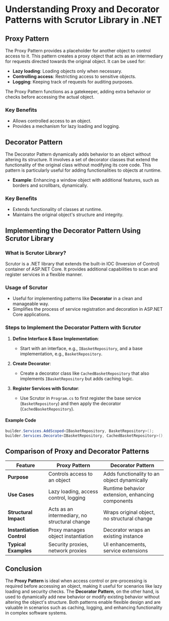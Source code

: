 # Understanding Proxy and Decorator Patterns with Scrutor Library in .NET

## Proxy Pattern

The Proxy Pattern provides a placeholder for another object to control access to it. This pattern creates a proxy object that acts as an intermediary for requests directed towards the original object. It can be used for:

- **Lazy loading**: Loading objects only when necessary.
- **Controlling access**: Restricting access to sensitive objects.
- **Logging**: Keeping track of requests for auditing purposes.

The Proxy Pattern functions as a gatekeeper, adding extra behavior or checks before accessing the actual object.

### Key Benefits
- Allows controlled access to an object.
- Provides a mechanism for lazy loading and logging.

## Decorator Pattern

The Decorator Pattern dynamically adds behavior to an object without altering its structure. It involves a set of decorator classes that extend the functionality of the original class without modifying its core code. This pattern is particularly useful for adding functionalities to objects at runtime.

- **Example**: Enhancing a window object with additional features, such as borders and scrollbars, dynamically.

### Key Benefits
- Extends functionality of classes at runtime.
- Maintains the original object's structure and integrity.

## Implementing the Decorator Pattern Using Scrutor Library

### What is Scrutor Library?

Scrutor is a .NET library that extends the built-in IOC (Inversion of Control) container of ASP.NET Core. It provides additional capabilities to scan and register services in a flexible manner.

### Usage of Scrutor
- Useful for implementing patterns like **Decorator** in a clean and manageable way.
- Simplifies the process of service registration and decoration in ASP.NET Core applications.

### Steps to Implement the Decorator Pattern with Scrutor

1. **Define Interface & Base Implementation**:
   - Start with an interface, e.g., `IBasketRepository`, and a base implementation, e.g., `BasketRepository`.

2. **Create Decorator**:
   - Create a decorator class like `CachedBasketRepository` that also implements `IBasketRepository` but adds caching logic.

3. **Register Services with Scrutor**:
   - Use Scrutor in `Program.cs` to first register the base service (`BasketRepository`) and then apply the decorator (`CachedBasketRepository`).

#### Example Code

```csharp
builder.Services.AddScoped<IBasketRepository, BasketRepository>();
builder.Services.Decorate<IBasketRepository, CachedBasketRepository>();
```

## Comparison of Proxy and Decorator Patterns

| Feature                  | Proxy Pattern                                         | Decorator Pattern                                |
|--------------------------|-------------------------------------------------------|--------------------------------------------------|
| **Purpose**              | Controls access to an object                          | Adds functionality to an object dynamically      |
| **Use Cases**            | Lazy loading, access control, logging                 | Runtime behavior extension, enhancing components |
| **Structural Impact**    | Acts as an intermediary, no structural change         | Wraps original object, no structural change      |
| **Instantiation Control**| Proxy manages object instantiation                    | Decorator wraps an existing instance             |
| **Typical Examples**     | Security proxies, network proxies                     | UI enhancements, service extensions              |

## Conclusion

The **Proxy Pattern** is ideal when access control or pre-processing is required before accessing an object, making it useful for scenarios like lazy loading and security checks. The **Decorator Pattern**, on the other hand, is used to dynamically add new behavior or modify existing behavior without altering the object's structure. Both patterns enable flexible design and are valuable in scenarios such as caching, logging, and enhancing functionality in complex software systems.

